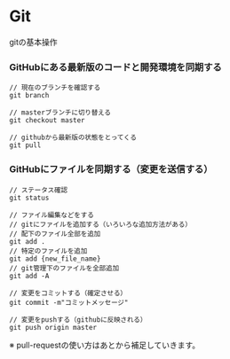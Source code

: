 # Git

gitの基本操作

### GitHubにある最新版のコードと開発環境を同期する

```
// 現在のブランチを確認する
git branch

// masterブランチに切り替える
git checkout master

// githubから最新版の状態をとってくる
git pull
```


### GitHubにファイルを同期する（変更を送信する）
```
// ステータス確認
git status

// ファイル編集などをする
// gitにファイルを追加する（いろいろな追加方法がある）
// 配下のファイル全部を追加
git add .
// 特定のファイルを追加
git add {new_file_name}
// git管理下のファイルを全部追加
git add -A

// 変更をコミットする（確定させる）
git commit -m"コミットメッセージ"

// 変更をpushする（githubに反映される）
git push origin master
```

※ pull-requestの使い方はあとから補足していきます。
